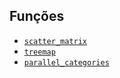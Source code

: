 
## Funções

- [`scatter_matrix`](scatter_matrix.md)
- [`treemap`](wiki/python/libraries/plotly/functions/treemap.md)
- [`parallel_categories`](wiki/python/libraries/plotly/functions/parallel_categories.md)
